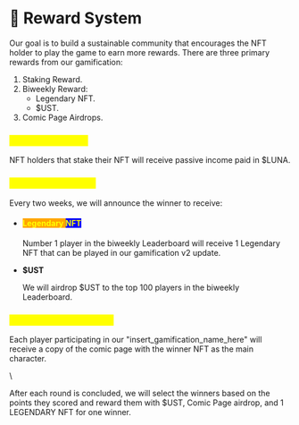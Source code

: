 # 🎯 Reward System

Our goal is to build a sustainable community that encourages the NFT holder to play the game to earn more rewards. There are three primary rewards from our gamification:

1. &#x20;Staking Reward.
2. &#x20;Biweekly Reward:
   * Legendary NFT.
   * $UST.
3. &#x20;Comic Page Airdrops.

### <mark style="color:yellow;">1. Staking Reward</mark>

NFT holders that stake their NFT will receive passive income paid in $LUNA.&#x20;

### <mark style="color:yellow;">2. Biweekly Reward</mark>

Every two weeks, we will announce the winner to receive:

*   #### &#x20;<mark style="color:yellow;background-color:blue;"><mark style="color:yellow;background-color:orange;">Legendary<mark style="color:yellow;background-color:orange;"></mark> <mark style="color:yellow;background-color:blue;"></mark><mark style="color:yellow;background-color:blue;">NFT</mark>

    Number 1 player in the biweekly Leaderboard will receive 1 Legendary NFT that can be played in our gamification v2 update.
*   **$UST**

    We will airdrop $UST to the top 100 players in the biweekly Leaderboard.

### <mark style="color:yellow;">3. Comic Page Airdrops</mark>

Each player participating in our "insert\_gamification\_name\_here" will receive a copy of the comic page with the winner NFT as the main character.

<mark style="color:yellow;"></mark>

<mark style="color:yellow;"></mark>





\


After each round is concluded, we will select the winners based on the points they scored and reward them with $UST, Comic Page airdrop, and 1 LEGENDARY NFT for one winner.

